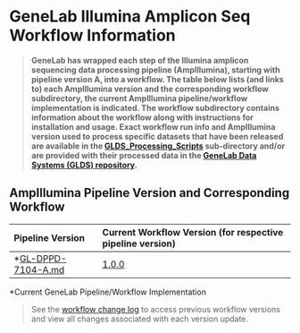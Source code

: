 # GeneLab Illumina Amplicon Seq Workflow Information

> **GeneLab has wrapped each step of the Illumina amplicon sequencing data processing pipeline (AmpIllumina), starting with pipeline version A, into a workflow. The table below lists (and links to) each AmpIllumina version and the corresponding workflow subdirectory, the current AmpIllumina pipeline/workflow implementation is indicated. The workflow subdirectory contains information about the workflow along with instructions for installation and usage. Exact workflow run info and AmpIllumina version used to process specific datasets that have been released are available in the [GLDS_Processing_Scripts](../GLDS_Processing_Scripts) sub-directory and/or are provided with their processed data in the [GeneLab Data Systems (GLDS) repository](https://genelab-data.ndc.nasa.gov/genelab/projects).**  

## AmpIllumina Pipeline Version and Corresponding Workflow

|Pipeline Version|Current Workflow Version (for respective pipeline version)|
|:---------------|:---------------------------------------------------------|
|*[GL-DPPD-7104-A.md](../Pipeline_GL-DPPD-7104_Versions/GL-DPPD-7104-A.md)|[1.0.0](SW_AmpIllumina-A)|

*Current GeneLab Pipeline/Workflow Implementation

> See the [workflow change log](SW_AmpIllumina-A/CHANGELOG.md) to access previous workflow versions and view all changes associated with each version update.
